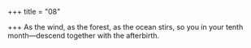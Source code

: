 +++
title = "08"

+++
As the wind, as the forest, as the ocean stirs,
so you in your tenth month—descend together with the afterbirth.